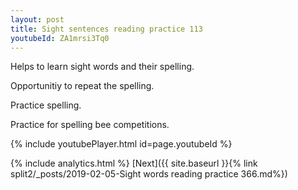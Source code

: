 ```yaml
---
layout: post
title: Sight sentences reading practice 113
youtubeId: ZA1mrsi3Tq0
---
```

 
 
Helps to learn sight words and their spelling.

Opportunitiy to repeat the spelling. 

Practice spelling. 
 
Practice for spelling bee competitions. 
 
{% include youtubePlayer.html id=page.youtubeId %}
 
 
{% include analytics.html %} 
[Next]({{ site.baseurl }}{% link  split2/_posts/2019-02-05-Sight words reading practice 366.md%})
 
